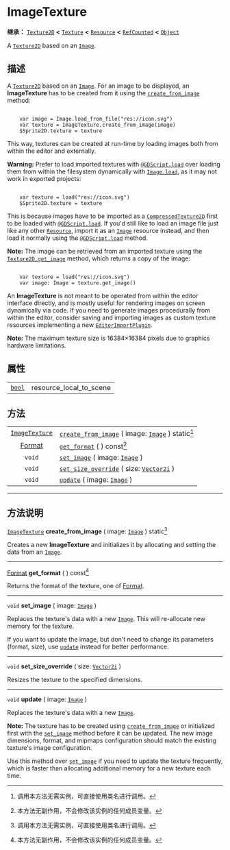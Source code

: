 <!-- ⚠ 请勿编辑本文件 ⚠ -->
<!-- 本文档使用脚本从 WeDot 引擎源码仓库生成。 -->
<!-- 生成脚本：https://github.com/WeDot-Engine/WeDot/tree/4.3/doc/tools/make_md.py； -->
<!-- 原文件：https://github.com/WeDot-Engine/WeDot/tree/4.3/doc/classes/ImageTexture.xml。 -->

<div id="_class_imagetexture"></div>

# ImageTexture

**继承：** [`Texture2D`](class_texture2d.md) **<** [`Texture`](class_texture.md) **<** [`Resource`](class_resource.md) **<** [`RefCounted`](class_refcounted.md) **<** [`Object`](class_object.md)

A [`Texture2D`](class_texture2d.md) based on an [`Image`](class_image.md).

## 描述

A [`Texture2D`](class_texture2d.md) based on an [`Image`](class_image.md). For an image to be displayed, an **ImageTexture** has to be created from it using the [`create_from_image`](#class_imagetexture_method_create_from_image) method:

```

    var image = Image.load_from_file("res://icon.svg")
    var texture = ImageTexture.create_from_image(image)
    $Sprite2D.texture = texture
```

This way, textures can be created at run-time by loading images both from within the editor and externally.

 **Warning:** Prefer to load imported textures with [`@GDScript.load`](#class_@gdscript_method_load) over loading them from within the filesystem dynamically with [`Image.load`](#class_image_method_load), as it may not work in exported projects:

```

    var texture = load("res://icon.svg")
    $Sprite2D.texture = texture
```

This is because images have to be imported as a [`CompressedTexture2D`](class_compressedtexture2d.md) first to be loaded with [`@GDScript.load`](#class_@gdscript_method_load). If you'd still like to load an image file just like any other [`Resource`](class_resource.md), import it as an [`Image`](class_image.md) resource instead, and then load it normally using the [`@GDScript.load`](#class_@gdscript_method_load) method.

 **Note:** The image can be retrieved from an imported texture using the [`Texture2D.get_image`](#class_texture2d_method_get_image) method, which returns a copy of the image:

```

    var texture = load("res://icon.svg")
    var image: Image = texture.get_image()
```

An **ImageTexture** is not meant to be operated from within the editor interface directly, and is mostly useful for rendering images on screen dynamically via code. If you need to generate images procedurally from within the editor, consider saving and importing images as custom texture resources implementing a new [`EditorImportPlugin`](class_editorimportplugin.md).

 **Note:** The maximum texture size is 16384×16384 pixels due to graphics hardware limitations.







## 属性

|||
|:-:|:--|
| [`bool`](class_bool.md) | resource_local_to_scene | ``false`` (overrides [`Resource`](#class_resource_property_resource_local_to_scene)) |

## 方法

|||
|:-:|:--|
| [`ImageTexture`](class_imagetexture.md) | [`create_from_image`](#class_imagetexture_method_create_from_image) ( image: [`Image`](class_image.md) ) static[^static] |
| [Format](#enum_image_format)            | [`get_format`](#class_imagetexture_method_get_format) ( ) const[^const]                                                  |
| `void`                                  | [`set_image`](#class_imagetexture_method_set_image) ( image: [`Image`](class_image.md) )                                 |
| `void`                                  | [`set_size_override`](#class_imagetexture_method_set_size_override) ( size: [`Vector2i`](class_vector2i.md) )            |
| `void`                                  | [`update`](#class_imagetexture_method_update) ( image: [`Image`](class_image.md) )                                       |

<!-- rst-class:: classref-section-separator -->

---

## 方法说明

<div id="_class_imagetexture_method_create_from_image"></div>

[`ImageTexture`](class_imagetexture.md) **create_from_image** ( image: [`Image`](class_image.md) ) static[^static]<div id="class_imagetexture_method_create_from_image"></div>

Creates a new **ImageTexture** and initializes it by allocating and setting the data from an [`Image`](class_image.md).

<!-- rst-class:: classref-item-separator -->

---

<div id="_class_imagetexture_method_get_format"></div>

[Format](#enum_image_format) **get_format** ( ) const[^const]<div id="class_imagetexture_method_get_format"></div>

Returns the format of the texture, one of [Format](#enum_image_format).

<!-- rst-class:: classref-item-separator -->

---

<div id="_class_imagetexture_method_set_image"></div>

`void` **set_image** ( image: [`Image`](class_image.md) )<div id="class_imagetexture_method_set_image"></div>

Replaces the texture's data with a new [`Image`](class_image.md). This will re-allocate new memory for the texture.

If you want to update the image, but don't need to change its parameters (format, size), use [`update`](#class_imagetexture_method_update) instead for better performance.

<!-- rst-class:: classref-item-separator -->

---

<div id="_class_imagetexture_method_set_size_override"></div>

`void` **set_size_override** ( size: [`Vector2i`](class_vector2i.md) )<div id="class_imagetexture_method_set_size_override"></div>

Resizes the texture to the specified dimensions.

<!-- rst-class:: classref-item-separator -->

---

<div id="_class_imagetexture_method_update"></div>

`void` **update** ( image: [`Image`](class_image.md) )<div id="class_imagetexture_method_update"></div>

Replaces the texture's data with a new [`Image`](class_image.md).

 **Note:** The texture has to be created using [`create_from_image`](#class_imagetexture_method_create_from_image) or initialized first with the [`set_image`](#class_imagetexture_method_set_image) method before it can be updated. The new image dimensions, format, and mipmaps configuration should match the existing texture's image configuration.

Use this method over [`set_image`](#class_imagetexture_method_set_image) if you need to update the texture frequently, which is faster than allocating additional memory for a new texture each time.

[^virtual]: 本方法通常需要用户覆盖才能生效。
[^const]: 本方法无副作用，不会修改该实例的任何成员变量。
[^vararg]: 本方法除了能接受在此处描述的参数外，还能够继续接受任意数量的参数。
[^constructor]: 本方法用于构造某个类型。
[^static]: 调用本方法无需实例，可直接使用类名进行调用。
[^operator]: 本方法描述的是使用本类型作为左操作数的有效运算符。
[^bitfield]: 这个值是由下列位标志构成位掩码的整数。
[^void]: 无返回值。
